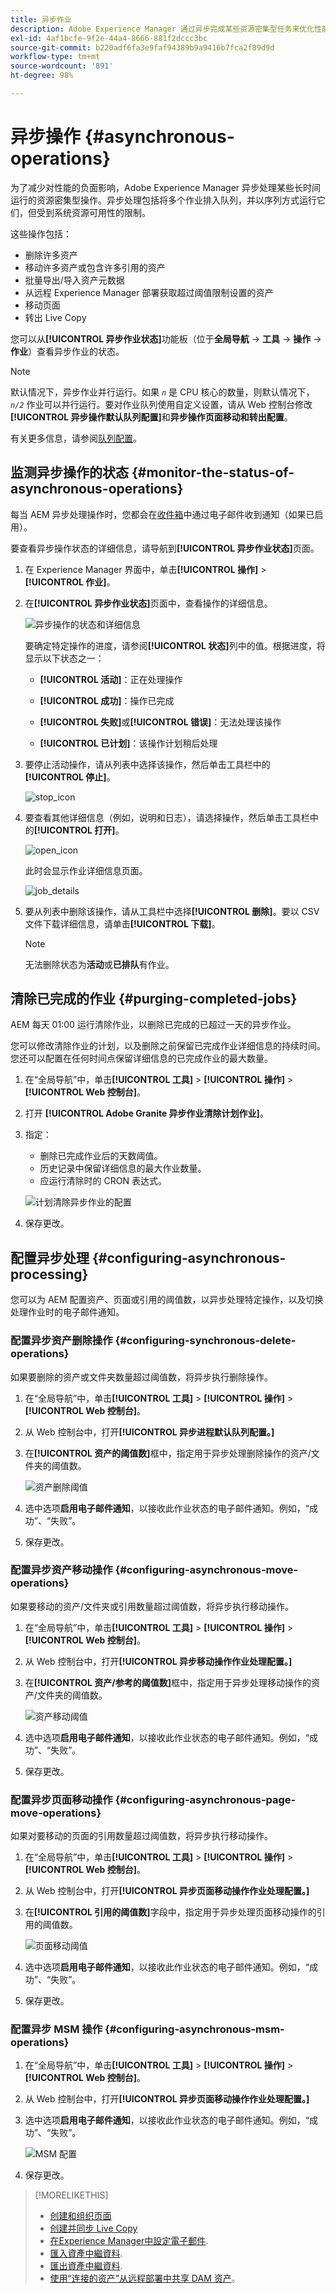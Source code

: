 ```yaml
---
title: 异步作业
description: Adobe Experience Manager 通过异步完成某些资源密集型任务来优化性能。
exl-id: 4af1bcfe-9f2e-44a4-8666-881f2dccc3bc
source-git-commit: b220adf6fa3e9faf94389b9a9416b7fca2f89d9d
workflow-type: tm+mt
source-wordcount: '891'
ht-degree: 98%

---
```


# 异步操作 {#asynchronous-operations}

为了减少对性能的负面影响，Adobe Experience Manager 异步处理某些长时间运行的资源密集型操作。异步处理包括将多个作业排入队列，并以序列方式运行它们，但受到系统资源可用性的限制。

这些操作包括：

* 删除许多资产
* 移动许多资产或包含许多引用的资产
* 批量导出/导入资产元数据
* 从远程 Experience Manager 部署获取超过阈值限制设置的资产
* 移动页面
* 转出 Live Copy

您可以从&#x200B;**[!UICONTROL 异步作业状态]**&#x200B;功能板（位于&#x200B;**全局导航** -> **工具** -> **操作** -> **作业**）查看异步作业的状态。

>[!NOTE]
>
>默认情况下，异步作业并行运行。如果 *`n`* 是 CPU 核心的数量，则默认情况下，*`n/2`* 作业可以并行运行。要对作业队列使用自定义设置，请从 Web 控制台修改&#x200B;**[!UICONTROL 异步操作默认队列配置]**&#x200B;和&#x200B;**异步操作页面移动和转出配置**。
>
>有关更多信息，请参阅[队列配置](https://sling.apache.org/documentation/bundles/apache-sling-eventing-and-job-handling.html#queue-configurations)。

## 监测异步操作的状态 {#monitor-the-status-of-asynchronous-operations}

每当 AEM 异步处理操作时，您都会在[收件箱](/help/sites-authoring/inbox.md)中通过电子邮件收到通知（如果已启用）。

要查看异步操作状态的详细信息，请导航到&#x200B;**[!UICONTROL 异步作业状态]**&#x200B;页面。

1. 在 Experience Manager 界面中，单击&#x200B;**[!UICONTROL 操作]** > **[!UICONTROL 作业]**。

1. 在&#x200B;**[!UICONTROL 异步作业状态]**&#x200B;页面中，查看操作的详细信息。

   ![异步操作的状态和详细信息](assets/async-operation-status.png)

   要确定特定操作的进度，请参阅&#x200B;**[!UICONTROL 状态]**&#x200B;列中的值。根据进度，将显示以下状态之一：

   * **[!UICONTROL 活动]**：正在处理操作

   * **[!UICONTROL 成功]**：操作已完成

   * **[!UICONTROL 失败]**&#x200B;或&#x200B;**[!UICONTROL 错误]**：无法处理该操作

   * **[!UICONTROL 已计划]**：该操作计划稍后处理

1. 要停止活动操作，请从列表中选择该操作，然后单击工具栏中的&#x200B;**[!UICONTROL 停止]**。

   ![stop_icon](assets/async-stop-icon.png)

1. 要查看其他详细信息（例如，说明和日志），请选择操作，然后单击工具栏中的&#x200B;**[!UICONTROL 打开]**。

   ![open_icon](assets/async-open-icon.png)

   此时会显示作业详细信息页面。

   ![job_details](assets/async-job-details.png)

1. 要从列表中删除该操作，请从工具栏中选择&#x200B;**[!UICONTROL 删除]**。要以 CSV 文件下载详细信息，请单击&#x200B;**[!UICONTROL 下载]**。

   >[!NOTE]
   >
   >无法删除状态为&#x200B;**活动**&#x200B;或&#x200B;**已排队**&#x200B;有作业。

## 清除已完成的作业 {#purging-completed-jobs}

AEM 每天 01:00 运行清除作业，以删除已完成的已超过一天的异步作业。

您可以修改清除作业的计划，以及删除之前保留已完成作业详细信息的持续时间。您还可以配置在任何时间点保留详细信息的已完成作业的最大数量。

1. 在“全局导航”中，单击&#x200B;**[!UICONTROL 工具]** > **[!UICONTROL 操作]** > **[!UICONTROL Web 控制台]**。
1. 打开 **[!UICONTROL Adobe Granite 异步作业清除计划作业]**。
1. 指定：
   * 删除已完成作业后的天数阈值。
   * 历史记录中保留详细信息的最大作业数量。
   * 应运行清除时的 CRON 表达式。

   ![计划清除异步作业的配置](assets/async-purge-job.png)

1. 保存更改。

## 配置异步处理 {#configuring-asynchronous-processing}

您可以为 AEM 配置资产、页面或引用的阈值数，以异步处理特定操作，以及切换处理作业时的电子邮件通知。

### 配置异步资产删除操作 {#configuring-synchronous-delete-operations}

如果要删除的资产或文件夹数量超过阈值数，将异步执行删除操作。

1. 在“全局导航”中，单击&#x200B;**[!UICONTROL 工具]** > **[!UICONTROL 操作]** > **[!UICONTROL Web 控制台]**。
1. 从 Web 控制台中，打开&#x200B;**[!UICONTROL 异步进程默认队列配置。]**
1. 在&#x200B;**[!UICONTROL 资产的阈值数]**&#x200B;框中，指定用于异步处理删除操作的资产/文件夹的阈值数。

   ![资产删除阈值](assets/async-delete-threshold.png)

1. 选中选项&#x200B;**启用电子邮件通知**，以接收此作业状态的电子邮件通知。例如，“成功”、“失败”。
1. 保存更改。

### 配置异步资产移动操作 {#configuring-asynchronous-move-operations}

如果要移动的资产/文件夹或引用数量超过阈值数，将异步执行移动操作。

1. 在“全局导航”中，单击&#x200B;**[!UICONTROL 工具]** > **[!UICONTROL 操作]** > **[!UICONTROL Web 控制台]**。
1. 从 Web 控制台中，打开&#x200B;**[!UICONTROL 异步移动操作作业处理配置。]**
1. 在&#x200B;**[!UICONTROL 资产/参考的阈值数]**&#x200B;框中，指定用于异步处理移动操作的资产/文件夹的阈值数。

   ![资产移动阈值](assets/async-move-threshold.png)

1. 选中选项&#x200B;**启用电子邮件通知**，以接收此作业状态的电子邮件通知。例如，“成功”、“失败”。
1. 保存更改。

### 配置异步页面移动操作 {#configuring-asynchronous-page-move-operations}

如果对要移动的页面的引用数量超过阈值数，将异步执行移动操作。

1. 在“全局导航”中，单击&#x200B;**[!UICONTROL 工具]** > **[!UICONTROL 操作]** > **[!UICONTROL Web 控制台]**。
1. 从 Web 控制台中，打开&#x200B;**[!UICONTROL 异步页面移动操作作业处理配置。]**
1. 在&#x200B;**[!UICONTROL 引用的阈值数]**&#x200B;字段中，指定用于异步处理页面移动操作的引用的阈值数。

   ![页面移动阈值](assets/async-page-move.png)

1. 选中选项&#x200B;**启用电子邮件通知**，以接收此作业状态的电子邮件通知。例如，“成功”、“失败”。
1. 保存更改。

### 配置异步 MSM 操作 {#configuring-asynchronous-msm-operations}

1. 在“全局导航”中，单击&#x200B;**[!UICONTROL 工具]** > **[!UICONTROL 操作]** > **[!UICONTROL Web 控制台]**。
1. 从 Web 控制台中，打开&#x200B;**[!UICONTROL 异步页面移动操作作业处理配置。]**
1. 选中选项&#x200B;**启用电子邮件通知**，以接收此作业状态的电子邮件通知。例如，“成功”、“失败”。

   ![MSM 配置](assets/async-msm.png)

1. 保存更改。

>[!MORELIKETHIS]
>
>* [创建和组织页面](/help/sites-authoring/managing-pages.md)
>* [创建并同步 Live Copy](/help/sites-administering/msm-livecopy.md)
>* [在Experience Manager中設定電子郵件](/help/sites-administering/notification.md).
>* [匯入資產中繼資料](/help/assets/metadata.md#import-metadata).
>* [匯出資產中繼資料](/help/assets/metadata.md#export-metadata).
>* [使用“连接的资产”从远程部署中共享 DAM 资产](/help/assets/use-assets-across-connected-assets-instances.md)。


